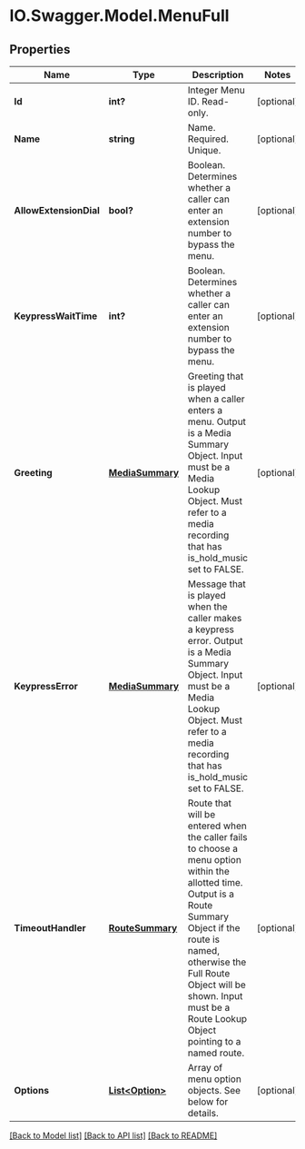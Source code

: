 # IO.Swagger.Model.MenuFull
## Properties

Name | Type | Description | Notes
------------ | ------------- | ------------- | -------------
**Id** | **int?** | Integer Menu ID. Read-only. | [optional] 
**Name** | **string** | Name. Required. Unique. | [optional] 
**AllowExtensionDial** | **bool?** | Boolean. Determines whether a caller can enter an extension number to bypass the menu. | [optional] 
**KeypressWaitTime** | **int?** | Boolean. Determines whether a caller can enter an extension number to bypass the menu. | [optional] 
**Greeting** | [**MediaSummary**](MediaSummary.md) | Greeting that is played when a caller enters a menu. Output is a Media Summary Object. Input must be a Media Lookup Object. Must refer to a media recording that has is_hold_music set to FALSE. | [optional] 
**KeypressError** | [**MediaSummary**](MediaSummary.md) | Message that is played when the caller makes a keypress error. Output is a Media Summary Object. Input must be a Media Lookup Object. Must refer to a media recording that has is_hold_music set to FALSE. | [optional] 
**TimeoutHandler** | [**RouteSummary**](RouteSummary.md) | Route that will be entered when the caller fails to choose a menu option within the allotted time. Output is a Route Summary Object if the route is named, otherwise the Full Route Object will be shown. Input must be a Route Lookup Object pointing to a named route. | [optional] 
**Options** | [**List&lt;Option&gt;**](Option.md) | Array of menu option objects. See below for details. | [optional] 

[[Back to Model list]](../README.md#documentation-for-models) [[Back to API list]](../README.md#documentation-for-api-endpoints) [[Back to README]](../README.md)

